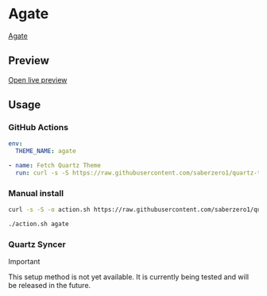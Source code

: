 # Agate

[Agate](#)

## Preview

[Open live preview](https://quartz-themes.github.io/agate/)

## Usage

### GitHub Actions

```yaml
env:
  THEME_NAME: agate
```

```yaml
- name: Fetch Quartz Theme
  run: curl -s -S https://raw.githubusercontent.com/saberzero1/quartz-themes/master/action.sh | bash -s -- $THEME_NAME
```

### Manual install

```bash
curl -s -S -o action.sh https://raw.githubusercontent.com/saberzero1/quartz-themes/master/action.sh

./action.sh agate
```

### Quartz Syncer

> [!IMPORTANT]
> This setup method is not yet available. It is currently being tested and will be released in the future.
